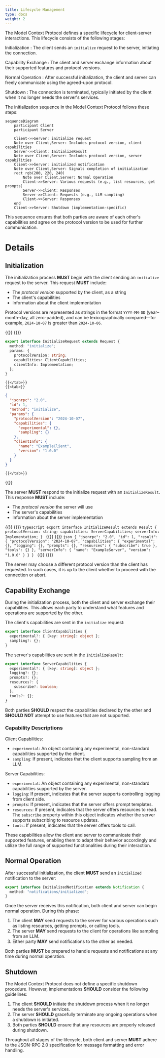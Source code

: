 ```yaml
---
title: Lifecycle Management
type: docs
weight: 2
---
```


The Model Context Protocol defines a specific lifecycle for client-server interactions. This lifecycle consists of the following stages:

Initialization
: The client sends an `initialize` request to the server, initiating the connection.

Capability Exchange
: The client and server exchange information about their supported features and protocol versions.

Normal Operation
: After successful initialization, the client and server can freely communicate using the agreed-upon protocol.

Shutdown
: The connection is terminated, typically initiated by the client when it no longer needs the server's services.

The initialization sequence in the Model Context Protocol follows these steps:

```mermaid
sequenceDiagram
    participant Client
    participant Server

    Client->>Server: initialize request
    Note over Client,Server: Includes protocol version, client capabilities
    Server->>Client: InitializeResult
    Note over Client,Server: Includes protocol version, server capabilities
    Client->>Server: initialized notification
    Note over Client,Server: Signals completion of initialization
    rect rgb(200, 220, 240)
        Note over Client,Server: Normal Operation
        Client->>Server: Various requests (e.g., list resources, get prompts)
        Server->>Client: Responses
        Server->>Client: Requests (e.g., LLM sampling)
        Client->>Server: Responses
    end
    Client->>Server: Shutdown (implementation-specific)
```

This sequence ensures that both parties are aware of each other's capabilities and agree on the protocol version to be used for further communication.


# Details
## Initialization
The initialization process **MUST** begin with the client sending an `initialize` request to the server. This request **MUST** include:

- The *protocol version* supported by the client, as a string
- The client's capabilities
- Information about the client implementation

Protocol versions are represented as strings in the format `YYYY-MM-DD` (year–month–day, all zero-padded), and can be lexicographically compared—for example, `2024-10-07` is greater than `2024-10-06`.

{{<tabs items="Spec (TS),Example">}}
    {{<tab>}}
```typescript
export interface InitializeRequest extends Request {
  method: "initialize";
  params: {
    protocolVersion: string;
    capabilities: ClientCapabilities;
    clientInfo: Implementation;
  };
}
```
    {{</tab>}}
    {{<tab>}}
```json
{
  "jsonrpc": "2.0",
  "id": 1,
  "method": "initialize",
  "params": {
    "protocolVersion": "2024-10-07",
    "capabilities": {
      "experimental": {},
      "sampling": {}
    },
    "clientInfo": {
      "name": "ExampleClient",
      "version": "1.0.0"
    }
  }
}
```
    {{</tab>}}

{{</tabs>}}

The server **MUST** respond to the initialize request with an `InitializeResult`. This response **MUST** include:

- The *protocol version* the server will use
- The server's capabilities
- Information about the server implementation

{{<tabs items="Spec (TS),Example">}}
    {{<tab>}}
    ```typescript
    export interface InitializeResult extends Result {
      protocolVersion: string;
      capabilities: ServerCapabilities;
      serverInfo: Implementation;
    }
    ```
    {{</tab>}}
    {{<tab>}}
    ```json
    {
      "jsonrpc": "2.0",
      "id": 1,
      "result": {
        "protocolVersion": "2024-10-07",
        "capabilities": {
          "experimental": {},
          "logging": {},
          "prompts": {},
          "resources": {
            "subscribe": true
          },
          "tools": {}
        },
        "serverInfo": {
          "name": "ExampleServer",
          "version": "1.0.0"
        }
      }
    }
    ```
    {{</tab>}}
{{</tabs>}}

The server may choose a different protocol version than the client has requested. In such cases, it is up to the client whether to proceed with the connection or abort.

## Capability Exchange

During the initialization process, both the client and server exchange their capabilities. This allows each party to understand what features and operations are supported by the other.

The client's capabilities are sent in the `initialize` request:

```typescript
export interface ClientCapabilities {
  experimental?: { [key: string]: object };
  sampling?: {};
}
```

The server's capabilities are sent in the `InitializeResult`:

```typescript
export interface ServerCapabilities {
  experimental?: { [key: string]: object };
  logging?: {};
  prompts?: {};
  resources?: {
    subscribe?: boolean;
  };
  tools?: {};
}
```

Both parties **SHOULD** respect the capabilities declared by the other and **SHOULD NOT** attempt to use features that are not supported.

### Capability Descriptions

Client Capabilities:
- `experimental`: An object containing any experimental, non-standard capabilities supported by the client.
- `sampling`: If present, indicates that the client supports sampling from an LLM.

Server Capabilities:
- `experimental`: An object containing any experimental, non-standard capabilities supported by the server.
- `logging`: If present, indicates that the server supports controlling logging from client side.
- `prompts`: If present, indicates that the server offers prompt templates.
- `resources`: If present, indicates that the server offers resources to read. The `subscribe` property within this object indicates whether the server supports subscribing to resource updates.
- `tools`: If present, indicates that the server offers tools to call.

These capabilities allow the client and server to communicate their supported features, enabling them to adapt their behavior accordingly and utilize the full range of supported functionalities during their interaction.

## Normal Operation

After successful initialization, the client **MUST** send an `initialized` notification to the server:

```typescript
export interface InitializedNotification extends Notification {
  method: "notifications/initialized";
}
```

Once the server receives this notification, both client and server can begin normal operation. During this phase:

1. The client **MAY** send requests to the server for various operations such as listing resources, getting prompts, or calling tools.
2. The server **MAY** send requests to the client for operations like sampling from an LLM.
3. Either party **MAY** send notifications to the other as needed.

Both parties **MUST** be prepared to handle requests and notifications at any time during normal operation.

## Shutdown

The Model Context Protocol does not define a specific shutdown procedure. However, implementations **SHOULD** consider the following guidelines:

1. The client **SHOULD** initiate the shutdown process when it no longer needs the server's services.
2. The server **SHOULD** gracefully terminate any ongoing operations when a shutdown is initiated.
3. Both parties **SHOULD** ensure that any resources are properly released during shutdown.

Throughout all stages of the lifecycle, both client and server **MUST** adhere to the JSON-RPC 2.0 specification for message formatting and error handling.

